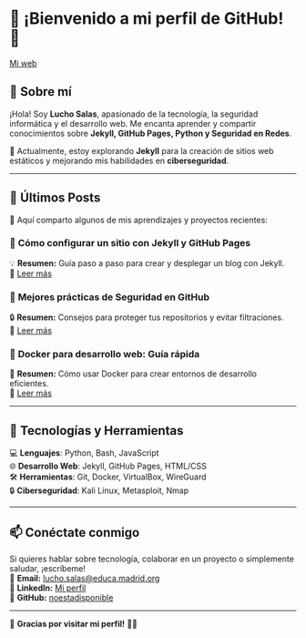 # 🌟 ¡Bienvenido a mi perfil de GitHub! 🌟

[Mi web](https://noestadisponible.github.io/)

## 🚀 Sobre mí  
¡Hola! Soy **Lucho Salas**, apasionado de la tecnología, la seguridad informática y el desarrollo web. Me encanta aprender y compartir conocimientos sobre **Jekyll, GitHub Pages, Python y Seguridad en Redes**.

📌 Actualmente, estoy explorando **Jekyll** para la creación de sitios web estáticos y mejorando mis habilidades en **ciberseguridad**.  

---

## 📝 Últimos Posts  
📢 Aquí comparto algunos de mis aprendizajes y proyectos recientes:

### 🔹 **Cómo configurar un sitio con Jekyll y GitHub Pages**
💡 **Resumen:** Guía paso a paso para crear y desplegar un blog con Jekyll.  
🔗 [Leer más](https://noestadisponible.github.io/jekyll-tutorial)

### 🔹 **Mejores prácticas de Seguridad en GitHub**
🔒 **Resumen:** Consejos para proteger tus repositorios y evitar filtraciones.  
🔗 [Leer más](https://noestadisponible.github.io/github-security)

### 🔹 **Docker para desarrollo web: Guía rápida**
🐳 **Resumen:** Cómo usar Docker para crear entornos de desarrollo eficientes.  
🔗 [Leer más](https://noestadisponible.github.io/docker-dev)

---

## 🔧 Tecnologías y Herramientas  
💻 **Lenguajes**: Python, Bash, JavaScript  
🌐 **Desarrollo Web**: Jekyll, GitHub Pages, HTML/CSS  
🛠️ **Herramientas**: Git, Docker, VirtualBox, WireGuard  
🔒 **Ciberseguridad**: Kali Linux, Metasploit, Nmap  

---

## 📫 Conéctate conmigo  
Si quieres hablar sobre tecnología, colaborar en un proyecto o simplemente saludar, ¡escríbeme!  
📧 **Email:** lucho.salas@educa.madrid.org  
🔗 **LinkedIn:** [Mi perfil](https://linkedin.com/in/luchopaul)  
🐙 **GitHub:** [noestadisponible](https://github.com/noestadisponible)  

---

📌 **Gracias por visitar mi perfil!** 🚀✨
